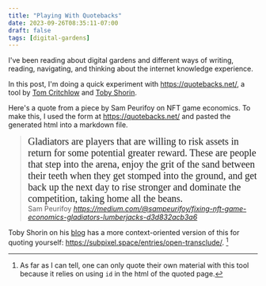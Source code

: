 ```yaml
---
title: "Playing With Quotebacks"
date: 2023-09-26T08:35:11-07:00
draft: false
tags: [digital-gardens]
---
```


I've been reading about digital gardens and different ways of writing, reading, navigating, and thinking about the internet knowledge experience.

In this post, I'm doing a quick experiment with https://quotebacks.net/, a tool by [Tom Critchlow](https://tomcritchlow.com/) and [Toby Shorin](https://tobyshorin.com/).

Here's a quote from a piece by Sam Peurifoy on NFT game economics. To make this, I used the form at https://quotebacks.net/ and pasted the generated html into a markdown file.

<blockquote class="quoteback" darkmode="" data-title="Fixing NFT Game Economics: Gladiators & Lumberjacks" data-author="Sam Peurifoy" cite="https://medium.com/@sampeurifoy/fixing-nft-game-economics-gladiators-lumberjacks-d3d832acb3a6">
<span style="color: rgb(36, 36, 36); font-family: source-serif-pro, Georgia, Cambria, &quot;Times New Roman&quot;, Times, serif; font-size: 20px; letter-spacing: -0.06px;">Gladiators are players that are willing to risk assets in return for some potential greater reward. These are people that step into the arena, enjoy the grit of the sand between their teeth when they get stomped into the ground, and get back up the next day to rise stronger and dominate the competition, taking home all the beans.</span>
<footer>Sam Peurifoy<cite> <a href="https://medium.com/@sampeurifoy/fixing-nft-game-economics-gladiators-lumberjacks-d3d832acb3a6">https://medium.com/@sampeurifoy/fixing-nft-game-economics-gladiators-lumberjacks-d3d832acb3a6</a></cite></footer>
</blockquote><script note="" src="https://cdn.jsdelivr.net/gh/Blogger-Peer-Review/quotebacks@1/quoteback.js"></script>

Toby Shorin on his [blog](https://subpixel.space/) has a more context-oriented version of this for quoting yourself: https://subpixel.space/entries/open-transclude/. [^1]

[^1]: As far as I can tell, one can only quote their own material with this tool because it relies on using `id` in the html of the quoted page.
